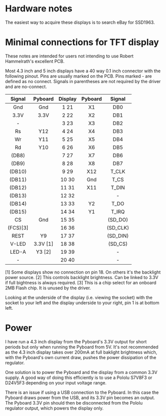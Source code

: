 # Hardware notes

The easiest way to acquire these displays is to search eBay for SSD1963.

# Minimal connections for TFT display

These notes are intended for users not intending to use Robert Hammelrath's excellent PCB.

Most 4.3 inch and 5 inch displays have a 40 way 0.1 inch connector with the following pinout.
Pins are usually marked on the PCB. Pins marked - are defined as no connect. Signals in parentheses
are not required by the driver and are no-connect.

| Signal  | Pyboard | Display | Pyboard | Signal   |
|:-------:|:-------:|:-------:|:-------:|:--------:|
| Gnd     | Gnd     | 1   21  | X1      | DB0      |
| 3.3V    | 3.3V    | 2   22  | X2      | DB1      |
| -       |         | 3   23  | X3      | DB2      |
| Rs      | Y12     | 4   24  | X4      | DB3      |
| Wr      | Y11     | 5   25  | X5      | DB4      |
| Rd      | Y10     | 6   26  | X6      | DB5      |
| (DB8)   |         | 7   27  | X7      | DB6      |
| (DB9)   |         | 8   28  | X8      | DB7      |
| (DB10)  |         | 9   29  | X12     | T_CLK    | Touch panel connections
| (DB11)  |         | 10  30  | Gnd     | T_CS     |
| (DB12)  |         | 11  31  | X11     | T_DIN    |
| (DB13)  |         | 12  32  |         | -        |
| (DB14)  |         | 13  33  | Y2      | T_DO     |
| (DB15)  |         | 14  34  | Y1      | T_IRQ    |
| CS      | Gnd     | 15  35  |         | (SD_DO)  | SD card connections
| (FCS)[3]|         | 16  36  |         | (SD_CLK) |
| REST    | Y9      | 17  37  |         | (SD_DIN) |
| V-LED   | 3.3V [1]| 18  38  |         | (SD_CS)  |
| LED-A   | Y3   [2]| 19  39  |         | -        |
| -       |         | 20  40  |         | -        |

[1] Some displays show no connection on pin 18. On others it's the backlight power source.
[2] This controls backlight brightness. Can be linked to 3.3V if full bightness is always required.
[3] This is a chip select for an onboard 2MB Flash chip. It is unused by the driver.

Looking at the underside of the display (i.e. viewing the socket) with the socket to your left and
the display underside to your right, pin 1 is at bottom left.

# Power

I have run a 4.3 inch display from the Pyboard's 3.3V output for short periods but only when
running the Pyboard from 5V. It's not recommended as the 4.3 inch display takes over 200mA at full
baklight brightness which, with the Pyboard's own current draw, pushes the power dissipation of the
regulator.

One solution is to power the Pyboard and the display from a common 3.3V supply. A good way of doing
this efficiently is to use a Pololu S7V8F3 or D24V5F3 depending on your input voltage range.

There is an issue if using a USB connection to the Pyboard. In this case the Pyboard draws power
from the USB, and its 3.3V pin becomes an output. The Pyboard 3.3V pin should then be disconnected
from the Pololu regulator output, which powers the display only.
